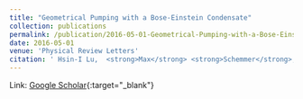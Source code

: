 ```yaml
---
title: "Geometrical Pumping with a Bose-Einstein Condensate"
collection: publications
permalink: /publication/2016-05-01-Geometrical-Pumping-with-a-Bose-Einstein-Condensate
date: 2016-05-01
venue: 'Physical Review Letters'
citation: ' Hsin-I Lu,  <strong>Max</strong> <strong>Schemmer</strong>,  Lauren Aycock,  Dina Genkina,  Seiji Sugawa,  Ian Spielman, &quot;Geometrical Pumping with a Bose-Einstein Condensate.&quot; Physical Review Letters, 2016.'
---
```

Link: [Google Scholar](https://scholar.google.com/scholar?q=Geometrical+Pumping+with+a+Bose+Einstein+Condensate){:target="_blank"}